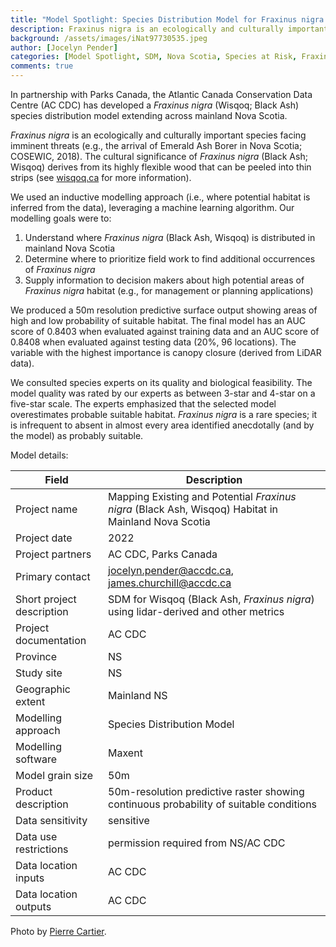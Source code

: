 ```yaml
---
title: "Model Spotlight: Species Distribution Model for Fraxinus nigra (Wisqoq; Black Ash)"
description: Fraxinus nigra is an ecologically and culturally important species facing imminent threats
background: /assets/images/iNat97730535.jpeg
author: [Jocelyn Pender]
categories: [Model Spotlight, SDM, Nova Scotia, Species at Risk, Fraxinus nigra, Wisqoq, Black Ash]
comments: true
---
```


In partnership with Parks Canada, the Atlantic Canada Conservation Data Centre (AC CDC) has developed a *Fraxinus nigra* (Wisqoq; Black Ash) species distribution model extending across mainland Nova Scotia.

*Fraxinus nigra* is an ecologically and culturally important species facing imminent threats (e.g., the arrival of Emerald Ash Borer in Nova Scotia; COSEWIC, 2018). The cultural significance of *Fraxinus nigra* (Black Ash; Wisqoq) derives from its highly flexible wood that can be peeled into thin strips (see [wisqoq.ca](wisqoq.ca) for more information).

We used an inductive modelling approach (i.e., where potential habitat is inferred from the data), leveraging a machine learning algorithm. Our modelling goals were to:
1. Understand where *Fraxinus nigra* (Black Ash, Wisqoq) is distributed in mainland Nova Scotia
2. Determine where to prioritize field work to find additional occurrences of *Fraxinus nigra*
3. Supply information to decision makers about high potential areas of *Fraxinus nigra* habitat (e.g., for management or planning applications)

We produced a 50m resolution predictive surface output showing areas of high and low probability of suitable habitat. The final model has an AUC score of 0.8403 when evaluated against training data and an AUC score of 0.8408 when evaluated against testing data (20%, 96 locations). The variable with the highest importance is canopy closure (derived from LiDAR data). 

We consulted species experts on its quality and biological feasibility. The model quality was rated by our experts as between 3-star and 4-star on a five-star scale. The experts emphasized that the selected model overestimates probable suitable habitat. *Fraxinus nigra* is a rare species; it is infrequent to absent in almost every area identified anecdotally (and by the model) as probably suitable.


Model details:

| Field                     | Description                                                                                         |
| ------------------------- | --------------------------------------------------------------------------------------------------- |
| Project name              | Mapping Existing and Potential *Fraxinus nigra* (Black Ash, Wisqoq) Habitat in Mainland Nova Scotia |
| Project date              | 2022                                                                                                |
| Project partners          | AC CDC, Parks Canada                                                                                |
| Primary contact           | jocelyn.pender@accdc.ca, james.churchill@accdc.ca                                                   |
| Short project description | SDM for Wisqoq (Black Ash, *Fraxinus nigra*) using lidar-derived and other metrics                  |
| Project documentation     | AC CDC                                                                                              |
| Province                  | NS                                                                                                  |
| Study site                | NS                                                                                                  |
| Geographic extent         | Mainland NS                                                                                         |
| Modelling approach        | Species Distribution Model                                                                          |
| Modelling software        | Maxent                                                                                              |
| Model grain size          | 50m                                                                                                 |
| Product description       | 50m-resolution predictive raster showing continuous probability of suitable conditions              |
| Data sensitivity          | sensitive                                                                                           |
| Data use restrictions     | permission required from NS/AC CDC                                                                  |
| Data location inputs      | AC CDC                                                                                              |
| Data location outputs     | AC CDC                                                                                              |

Photo by [Pierre Cartier](https://www.inaturalist.org/people/pcartier).
  